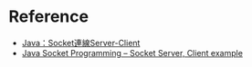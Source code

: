 # Reference

- [Java：Socket連線Server-Client](http://hsingjungchen.blogspot.tw/2017/07/javaserver-clientsokcet.html)
- [Java Socket Programming – Socket Server, Client example](https://www.journaldev.com/741/java-socket-programming-server-client)
